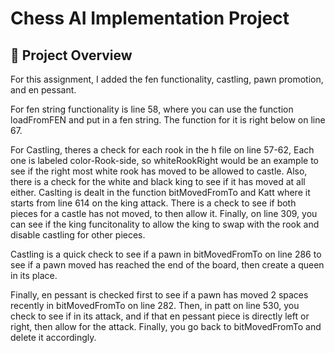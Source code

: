 # Chess AI Implementation Project

## 🎯 Project Overview

For this assignment, I added the fen functionality, castling, pawn promotion, and en pessant.

For fen string functionality is line 58, where you can use the function loadFromFEN and put in a 
fen string. The function for it is right below on line 67. 

For Castling, theres a check for each rook in the h file on line 57-62, Each one is labeled 
color-Rook-side, so whiteRookRight would be an example to see if the right most white rook has
moved to be allowed to castle. Also, there is a check for the white and black king to see if 
it has moved at all either. Caslting is dealt in the function bitMovedFromTo and Katt where it
starts from line 614 on the king attack. There is a check to see if both pieces for a castle
has not moved, to then allow it. Finally, on line 309, you can see if the king funcitonality to
allow the king to swap with the rook and disable castling for other pieces.

Castling is a quick check to see if a pawn in bitMovedFromTo on line 286 to see if a pawn moved 
has reached the end of the board, then create a queen in its place.

Finally, en pessant is checked first to see if a pawn has moved 2 spaces recently in bitMovedFromTo
on line 282. Then, in patt on line 530, you check to see if in its attack, and if that en pessant
piece is directly left or right, then allow for the attack. Finally, you go back to bitMovedFromTo
and delete it accordingly.

